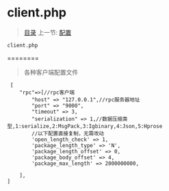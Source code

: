 #  client.php

   > [目录](<index.md>)
   > 上一节: [配置](1.5.md)


    client.php
========
> 各种客户端配置文件

```
 [
    "rpc"=>[//rpc客户端
        "host" => "127.0.0.1",//rpc服务器地址
        "port" => "9000",
        "timeout" => 3,
        "serialization" => 1,//数据压缩类型,1:serialize,2:MsgPack,3:Igbinary,4:Json,5:Hprose
        //以下配置直接复制，无需改动
        'open_length_check' => 1,
        'package_length_type' => 'N',
        'package_length_offset' => 0,
        'package_body_offset' => 4,
        'package_max_length' => 2000000000,

    ],
]
```